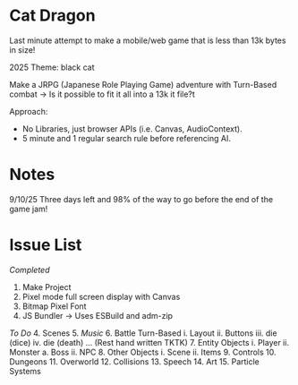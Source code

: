 # Cat Dragon

Last minute attempt to make a mobile/web game that is less than 13k bytes in size! 

2025 Theme: black cat

Make a JRPG (Japanese Role Playing Game) adventure with Turn-Based combat -> Is it possible to fit it all into a 13k it file?t

Approach: 
- No Libraries, just browser APIs (i.e. Canvas, AudioContext).
- 5 minute and 1 regular search rule before referencing AI.

# Notes

9/10/25 Three days left and 98% of the way to go before the end of the game jam!

# Issue List

*Completed*
1. Make Project
2. Pixel mode full screen display with Canvas
3. Bitmap Pixel Font
4. JS Bundler -> Uses ESBuild and adm-zip

*To Do*
4. Scenes
5. *Music <started>*
6. Battle Turn-Based
    i. Layout
    ii. Buttons
    iii. die (dice)
    iv. die (death)
    ... (Rest hand written TKTK)
7. Entity Objects
    i. Player
    ii. Monster
        a. Boss
    ii. NPC
8. Other Objects
    i. Scene
    ii. Items
9. Controls
10. Dungeons
11. Overworld
12. Collisions
13. Speech
14. Art
15. Particle Systems


